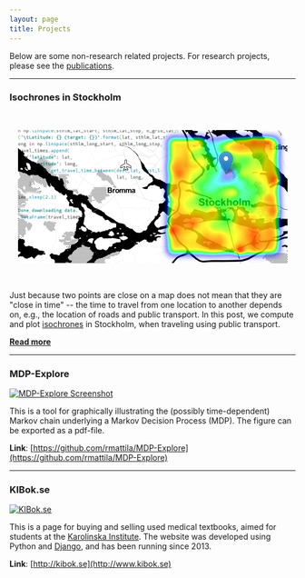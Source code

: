 ```yaml
---
layout: page
title: Projects
---
```


Below are some non-research related projects. For research projects, please see the
[publications](/publications).

<hr>

### Isochrones in Stockholm

<br>
<p align="center">
    <a href="/2021/01/15/isochrones/"><img width="475" src="/img/isochrones/header_code2.png"></a>
</p>
<br>

Just because two points are close on a map does not mean that they are "close in time" --
the time to travel from one location to another depends on, e.g., the location of roads
and public transport. In this post, we compute and plot
[isochrones](https://en.wikipedia.org/wiki/Isochrone_map) in Stockholm, when traveling
using public transport.

[**Read more**](/2021/01/15/isochrones/)

<hr>

### MDP-Explore 

[![MDP-Explore Screenshot](https://rmattila.github.io/img/mdp-explore2.png)](https://github.com/rmattila/MDP-Explore)


This is a tool for graphically illustrating the (possibly time-dependent)
Markov chain underlying a Markov Decision Process (MDP). The figure can be
exported as a pdf-file.

**Link**: [https://github.com/rmattila/MDP-Explore](https://github.com/rmattila/MDP-Explore)

<hr>

### KIBok.se

[![KIBok.se](https://rmattila.github.io/img/kibok.png)](http://www.kibok.se)

This is a page for buying and selling used medical textbooks, aimed for students at the
[Karolinska Institute](http://www.ki.se). The website was developed using Python and
[Django](https://www.djangoproject.com), and has been running since 2013.

**Link**: [http://kibok.se](http://www.kibok.se)

